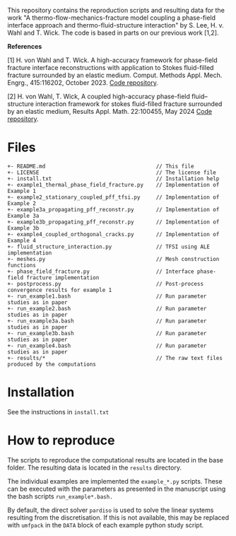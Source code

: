This repository contains the reproduction scripts and resulting data for the work "A thermo-flow-mechanics-fracture model coupling a phase-field interface approach and thermo-fluid-structure interaction" by S. Lee, H. v. Wahl and T. Wick. The code is based in parts on our previous work [1,2].

**References**

[1] H. von Wahl and T. Wick. A high-accuracy framework for phase-field fracture interface reconstructions with application to Stokes fluid-filled fracture surrounded by an elastic medium. Comput. Methods Appl. Mech. Engrg., 415:116202, October 2023. [Code repository](https://github.com/hvonwah/stationary_phase_field_stokes_fsi).

[2] H. von Wahl, T. Wick, A coupled high-accuracy phase-field fluid–structure interaction framework for stokes fluid-filled fracture surrounded by an elastic medium, Results Appl. Math. 22:100455, May 2024 [Code repository](https://github.com/hvonwah/repro-coupled-phase-field-fsi).


# Files
```
+- README.md                                   // This file
+- LICENSE                                     // The license file
+- install.txt                                 // Installation help
+- example1_thermal_phase_field_fracture.py    // Implementation of Example 1
+- example2_stationary_coupled_pff_tfsi.py     // Implementation of Example 2
+- example3a_propagating_pff_reconstr.py       // Implementation of Example 3a
+- example3b_propagating_pff_reconstr.py       // Implementation of Example 3b
+- example4_coupled_orthogonal_cracks.py       // Implementation of Example 4
+- fluid_structure_interaction.py              // TFSI using ALE implementation
+- meshes.py                                   // Mesh construction functions
+- phase_field_fracture.py                     // Interface phase-field fracture implementation
+- postprocess.py                              // Post-process convergence results for example 1
+- run_example1.bash                           // Run parameter studies as in paper
+- run_example2.bash                           // Run parameter studies as in paper
+- run_example3a.bash                          // Run parameter studies as in paper
+- run_example3b.bash                          // Run parameter studies as in paper
+- run_example4.bash                           // Run parameter studies as in paper
+- results/*                                   // The raw text files produced by the computations 
```

# Installation

See the instructions in `install.txt`

# How to reproduce
The scripts to reproduce the computational results are located in the base folder. The resulting data is located in the `results` directory.

The individual examples are implemented the `example_*.py` scripts. These can be executed with the parameters as presented in the manuscript using the bash scripts `run_example*.bash.`

By default, the direct solver `pardiso` is used to solve the linear systems resulting from the discretisation. If this is not available, this may be replaced with `umfpack` in the `DATA` block of each example python study script.
